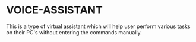 # VOICE-ASSISTANT
This is a type of virtual assistant which will help user perform various tasks on their PC's without entering the commands manually.
